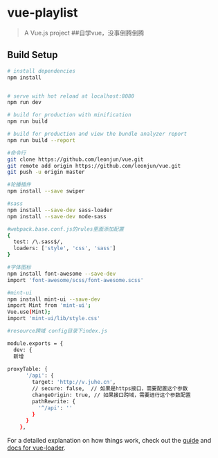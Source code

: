 # vue-playlist



> A Vue.js project
##自学vue，没事倒腾倒腾

## Build Setup




``` bash
# install dependencies
npm install


# serve with hot reload at localhost:8080
npm run dev

# build for production with minification
npm run build

# build for production and view the bundle analyzer report
npm run build --report

#命令行
git clone https://github.com/leonjun/vue.git
git remote add origin https://github.com/leonjun/vue.git
git push -u origin master

#轮播插件
npm install --save swiper

#sass
npm install --save-dev sass-loader
npm install --save-dev node-sass

#webpack.base.conf.js的rules里面添加配置
{
  test: /\.sass$/,
  loaders: ['style', 'css', 'sass']
}

#字体图标
npm install font-awesome --save-dev
import 'font-awesome/scss/font-awesome.scss'

#mint-ui
npm install mint-ui --save-dev
import Mint from 'mint-ui';
Vue.use(Mint);
import 'mint-ui/lib/style.css'

#resource跨域 config目录下index.js

module.exports = {
  dev: {
  新增
  
proxyTable: {
      '/api': {
        target: 'http://v.juhe.cn', 
        // secure: false,  // 如果是https接口，需要配置这个参数
        changeOrigin: true, // 如果接口跨域，需要进行这个参数配置
        pathRewrite: {
          '^/api': ''
        }
      }
    },


```



For a detailed explanation on how things work, check out the [guide](http://vuejs-templates.github.io/webpack/) and [docs for vue-loader](http://vuejs.github.io/vue-loader).
